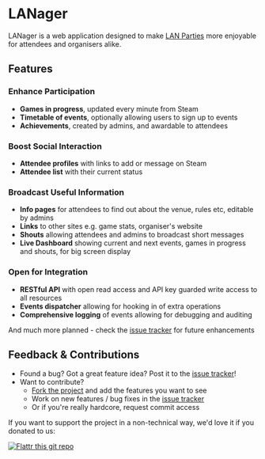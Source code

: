 LANager
=======

LANager is a web application designed to make [LAN Parties](https://en.wikipedia.org/wiki/Lan_party)
more enjoyable for attendees and organisers alike.

## Features

### Enhance Participation

* **Games in progress**, updated every minute from Steam
* **Timetable of events**, optionally allowing users to sign up to events
* **Achievements**, created by admins, and awardable to attendees

### Boost Social Interaction
* **Attendee profiles** with links to add or message on Steam
* **Attendee list** with their current status

### Broadcast Useful Information
* **Info pages** for attendees to find out about the venue, rules etc, editable by admins 
* **Links** to other sites e.g. game stats, organiser's website 
* **Shouts** allowing attendees and admins to broadcast short messages
* **Live Dashboard** showing current and next events, games in progress and shouts, for big screen display

### Open for Integration
* **RESTful API** with open read access and API key guarded write access to all resources
* **Events dispatcher** allowing for hooking in of extra operations 
* **Comprehensive logging** of events allowing for debugging and auditing

And much more planned - check the [issue tracker](https://github.com/zeropingheroes/lanager-core/issues?labels=enhancement&milestone=&page=1&state=open) for future enhancements

## Feedback & Contributions

* Found a bug? Got a great feature idea? Post it to the [issue tracker](https://github.com/zeropingheroes/lanager/issues)!
* Want to contribute?
	* [Fork the project](https://github.com/zeropingheroes/lanager/fork) and add the features you want to see
	* Work on new features / bug fixes in the [issue tracker](https://github.com/zeropingheroes/lanager/issues)
	* Or if you're really hardcore, request commit access

If you want to support the project in a non-technical way, we'd love it if you donated to us:

[![Flattr this git repo](http://api.flattr.com/button/flattr-badge-large.png)](https://flattr.com/submit/auto?user_id=zeropingheroes&url=https%3A%2F%2Fgithub.com%2Fzeropingheroes%2Flanager)
